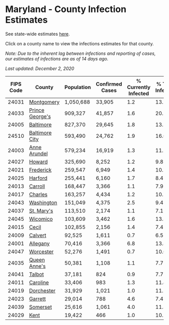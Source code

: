 # Maryland - County Infection Estimates

See state-wide estimates [here](/infections/us-md).

Click on a county name to view the infections estimates for that county.

*Note: Due to the inherent lag between infections and reporting of cases, our estimates of infections are as of 14 days ago.*

*Last updated: December 2, 2020*

|   FIPS Code |                             County |   Population |   Confirmed Cases |   % Currently Infected |   % Total Infected |
|-------------|------------------------------------|--------------|-------------------|------------------------|--------------------|
|       24031 |           [Montgomery](montgomery) |    1,050,688 |            33,905 |                    1.2 |               13.7 |
|       24033 | [Prince George's](prince-george's) |      909,327 |            41,857 |                    1.6 |               20.1 |
|       24005 |             [Baltimore](baltimore) |      827,370 |            29,645 |                    1.8 |               13.5 |
|       24510 |   [Baltimore City](baltimore-city) |      593,490 |            24,762 |                    1.9 |               16.0 |
|       24003 |       [Anne Arundel](anne-arundel) |      579,234 |            16,919 |                    1.3 |               11.2 |
|       24027 |                   [Howard](howard) |      325,690 |             8,252 |                    1.2 |                9.8 |
|       24021 |             [Frederick](frederick) |      259,547 |             6,949 |                    1.4 |               10.7 |
|       24025 |                 [Harford](harford) |      255,441 |             6,160 |                    1.7 |                8.4 |
|       24013 |                 [Carroll](carroll) |      168,447 |             3,366 |                    1.1 |                7.9 |
|       24017 |                 [Charles](charles) |      163,257 |             4,434 |                    1.2 |               10.7 |
|       24043 |           [Washington](washington) |      151,049 |             4,375 |                    2.5 |                9.4 |
|       24037 |           [St. Mary's](st.-mary's) |      113,510 |             2,174 |                    1.1 |                7.1 |
|       24045 |               [Wicomico](wicomico) |      103,609 |             3,462 |                    1.6 |               13.3 |
|       24015 |                     [Cecil](cecil) |      102,855 |             2,156 |                    1.4 |                7.4 |
|       24009 |                 [Calvert](calvert) |       92,525 |             1,611 |                    0.7 |                6.5 |
|       24001 |               [Allegany](allegany) |       70,416 |             3,366 |                    6.8 |               13.8 |
|       24047 |             [Worcester](worcester) |       52,276 |             1,491 |                    0.7 |               10.0 |
|       24035 |       [Queen Anne's](queen-anne's) |       50,381 |             1,108 |                    1.1 |                7.7 |
|       24041 |                   [Talbot](talbot) |       37,181 |               824 |                    0.9 |                7.7 |
|       24011 |               [Caroline](caroline) |       33,406 |               983 |                    1.3 |               11.4 |
|       24019 |           [Dorchester](dorchester) |       31,929 |             1,021 |                    1.0 |               11.2 |
|       24023 |                 [Garrett](garrett) |       29,014 |               788 |                    4.6 |                7.4 |
|       24039 |               [Somerset](somerset) |       25,616 |             1,061 |                    4.0 |               11.3 |
|       24029 |                       [Kent](kent) |       19,422 |               466 |                    1.0 |               10.2 |